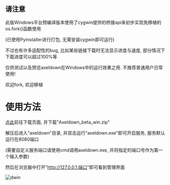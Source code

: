 ## 请注意

此版Windows平台预编译版本使用了cygwin提供的桥接api来初步实现免移植的os.fork()函数使用  

(已使用Pyinstaller进行打包, 无需安装cygwin即可运行)  

不过也有许多适配性的bug, 比如某些链接下载时无法显示进度与速度, 部分情况下下载进度可以超过100%等  

仅供测试以及预览axeldown在Windows中的运行效果之用. 不推荐普通用户日常使用!

欢迎fork, 欢迎移植  

# 使用方法

[点此](https://github.com/lihaoyun6/axeldown-core/releases/tag/1.2)前往下载页面, 并下载"Axeldown_beta_win.zip"  

解压后进入"axeldown"目录, 并双击运行"axeldown.exe"即可开启服务, 服务默认运行在8080端口 

(需要自定义服务端口请使用cmd调用axeldown.exe, 并将指定的端口号作为第一个输入参数)

然后在浏览器中打开"<http://127.0.0.1:端口>"即可看到管理界面  

![dwin](https://github.com/lihaoyun6/axeldown-core/blob/master/screenshot/dwin.jpg)
